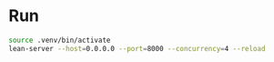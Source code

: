 # Run

```sh
source .venv/bin/activate
lean-server --host=0.0.0.0 --port=8000 --concurrency=4 --reload
```